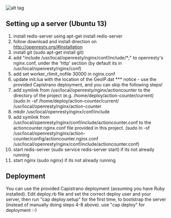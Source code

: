 ![alt tag](http://1.bp.blogspot.com/_zCGbA5Pv0PI/TGj5YnGEDDI/AAAAAAAADD8/ipYKIgc7Jg0/s400/CountVonCount.jpg)

Setting up a server (Ubuntu 13)
---------------------------------
1) install redis-server using apt-get install redis-server
2) follow download and install direction on http://openresty.org/#Installation
3) install git (sudo apt-get install git)
4) add "include /usr/local/openresty/nginx/conf/include/*;" to openresty's nginx.conf, under the 'http' section (by default its in /usr/local/openresty/nginx/conf)
5) add set worker_rlimit_nofile 30000 in nginx.conf
6) update init.lua with the location of the GeoIP.dat
*** notice - use the provided Capistrano deployment, and you can skip the following steps!
6) add symlink from /usr/local/openresty/nginx/actioncounter to the directory of the project (e.g. /home/deploy/action-counter/current) (sudo ln -sf /home/deploy/action-counter/current/ /usr/local/openresty/nginx/action-counter
7) mkdir /usr/local/openresty/nginx/conf/include
8) add symlink from /usr/local/openresty/nginx/conf/include/actioncounter.conf to the actioncounter.nginx.conf file provided in this project. (sudo ln -sf /usr/local/openresty/nginx/action-counter/config/actioncounter.nginx.conf /usr/local/openresty/nginx/conf/include/actioncounter.conf)
9) start redis-server (sudo service redis-server start) if its not already running
10) start nginx (sudo nginx) if its not already running



Deployment
-----------------
You can use the provided Capistrano deployment (assuming you have Ruby installed).
Edit deploy.rb file and set the correct deploy user and your server,
then run "cap deploy:setup" for the first time, to bootstrap the server (instead of manually doing steps 4-8 above).
use "cap deploy" for deployment :-)


